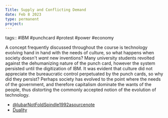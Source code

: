 ```yaml
---
Title: Supply and Conflicting Demand
date: Feb 8 2023
type: permanent
project:
---
```


tags::  #IBM #punchcard #protest #power #economy

A concept frequently discussed throughout the course is technology evolving hand in hand with the needs of culture, so what happens when society doesn't *want* new inventions? Many university students revolted against the dehumanizing nature of the punch card, however the system persisted until the digitization of IBM. It was evident that culture did not appreciate the bureaucratic control perpetuated by the punch cards, so why did they persist? Perhaps society has evolved to the point where the needs of the government, and therefore capitalism dominate the wants of the people, thus distorting the commonly accepted notion of the evolution of technology.

- [@lubarNotFoldSpindle1992asourcenote](@lubarNotFoldSpindle1992asourcenote.md)
- [Duality](Duality.md)

